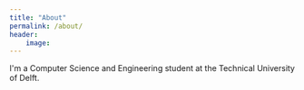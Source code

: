 ```yaml
---
title: "About"
permalink: /about/
header:
    image:
---
```


I'm a Computer Science and Engineering student at the Technical University of Delft.
